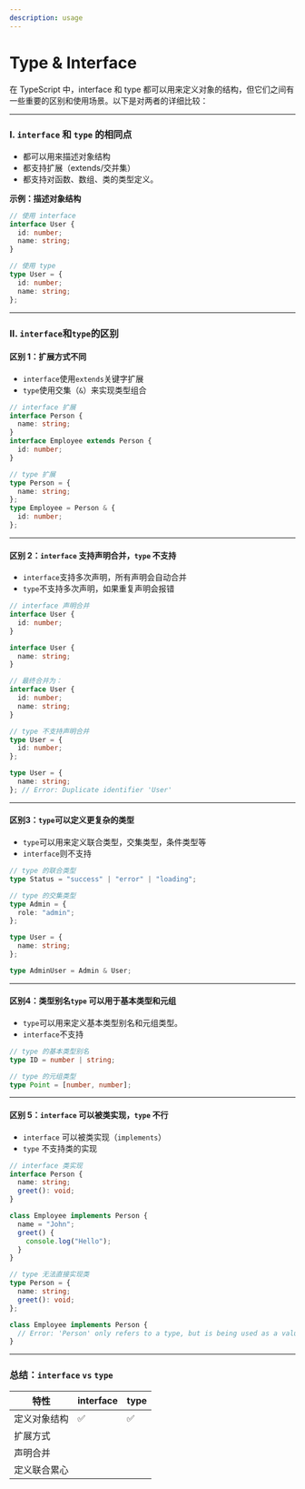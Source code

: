 ```yaml
---
description: usage
---
```


# Type & Interface

在 TypeScript 中，interface 和 type 都可以用来定义对象的结构，但它们之间有一些重要的区别和使用场景。以下是对两者的详细比较：

***

### I. `interface` 和 `type` 的相同点

* 都可以用来描述对象结构
* 都支持扩展（extends/交并集）
* 都支持对函数、数组、类的类型定义。

**示例：描述对象结构**

```typescript
// 使用 interface
interface User {
  id: number;
  name: string;
}

// 使用 type
type User = {
  id: number;
  name: string;
};
```

***

### II. `interface`和`type`的区别

#### 区别 1：扩展方式不同

* `interface`使用`extends`关键字扩展
* `type`使用交集（`&`）来实现类型组合

```typescript
// interface 扩展
interface Person {
  name: string;
}
interface Employee extends Person {
  id: number;
}

// type 扩展
type Person = {
  name: string;
};
type Employee = Person & {
  id: number;
};
```

***

#### 区别 2：`interface` 支持声明合并，`type` 不支持

* `interface`支持多次声明，所有声明会自动合并
* `type`不支持多次声明，如果重复声明会报错

```typescript
// interface 声明合并
interface User {
  id: number;
}

interface User {
  name: string;
}

// 最终合并为：
interface User {
  id: number;
  name: string;
}

// type 不支持声明合并
type User = {
  id: number;
};

type User = {
  name: string;
}; // Error: Duplicate identifier 'User'
```

***

#### 区别3：`type`可以定义更复杂的类型

* `type`可以用来定义联合类型，交集类型，条件类型等
* `interface`则不支持

```typescript
// type 的联合类型
type Status = "success" | "error" | "loading";

// type 的交集类型
type Admin = {
  role: "admin";
};

type User = {
  name: string;
};

type AdminUser = Admin & User;
```

***

#### 区别4：类型别名`type` 可以用于基本类型和元组

* `type`可以用来定义基本类型别名和元组类型。
* `interface`不支持

```typescript
// type 的基本类型别名
type ID = number | string;

// type 的元组类型
type Point = [number, number];
```

***

#### 区别 5：`interface` 可以被类实现，`type` 不行

* `interface` 可以被类实现（`implements`）
* `type` 不支持类的实现

```typescript
// interface 类实现
interface Person {
  name: string;
  greet(): void;
}

class Employee implements Person {
  name = "John";
  greet() {
    console.log("Hello");
  }
}

// type 无法直接实现类
type Person = {
  name: string;
  greet(): void;
};

class Employee implements Person {
  // Error: 'Person' only refers to a type, but is being used as a value here.
}
```

***

### 总结：`interface` `vs` `type`

| 特性      | interface | type |
| ------- | --------- | ---- |
| 定义对象结构  | ✅         | ✅    |
| 扩展方式    |           |      |
| 声明合并    |           |      |
| 定义联合累心  |           |      |





